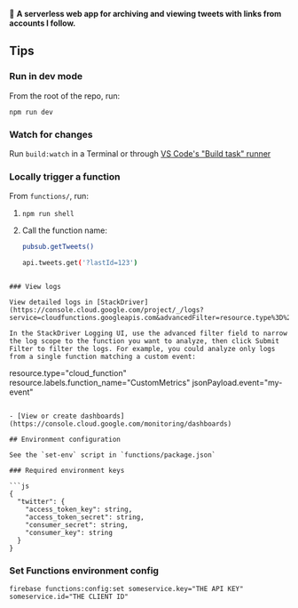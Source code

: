 🏡 **A serverless web app for archiving and viewing tweets with links from accounts I follow.**

## Tips

### Run in dev mode

From the root of the repo, run:

```
npm run dev
```

### Watch for changes

Run `build:watch` in a Terminal or through [VS Code's "Build task" runner](https://code.visualstudio.com/docs/typescript/typescript-compiling#_step-2-run-the-typescript-build)

### Locally trigger a function

From `functions/`, run:

1. `npm run shell`
1. Call the function name:

   ```sh
   pubsub.getTweets()
   ```

   ```sh
   api.tweets.get('?lastId=123')
   ```

```

### View logs

View detailed logs in [StackDriver](https://console.cloud.google.com/project/_/logs?service=cloudfunctions.googleapis.com&advancedFilter=resource.type%3D%22cloud_function%22%0A)

In the StackDriver Logging UI, use the advanced filter field to narrow the log scope to the function you want to analyze, then click Submit Filter to filter the logs. For example, you could analyze only logs from a single function matching a custom event:

```

resource.type="cloud_function"
resource.labels.function_name="CustomMetrics"
jsonPayload.event="my-event"

````

- [View or create dashboards](https://console.cloud.google.com/monitoring/dashboards)

## Environment configuration

See the `set-env` script in `functions/package.json`

### Required environment keys

```js
{
  "twitter": {
    "access_token_key": string,
    "access_token_secret": string,
    "consumer_secret": string,
    "consumer_key": string
  }
}
````

### Set Functions environment config

```
firebase functions:config:set someservice.key="THE API KEY" someservice.id="THE CLIENT ID"
```

